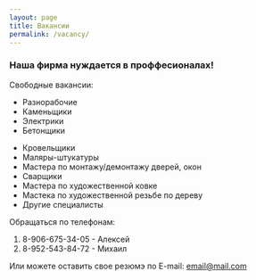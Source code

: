 ```yaml
---
layout: page
title: Вакансии
permalink: /vacancy/
---
```


### Наша фирма нуждается в проффесионалах!

Свободные вакансии:

* Разнорабочие
* Каменьщики
* Электрики
* Бетонщики
- Кровельщики
- Маляры-штукатуры
- Мастера по монтажу/демонтажу дверей, окон
- Сварщики
- Мастера по художественной ковке
- Мастека по художественной резьбе по дереву
- Другие специалисты

Обращаться по телефонам:

1. 8-906-675-34-05 - Алексей
2. 8-952-543-84-72 - Михаил

Или можете оставить свое резюмэ по E-mail: email@mail.com
